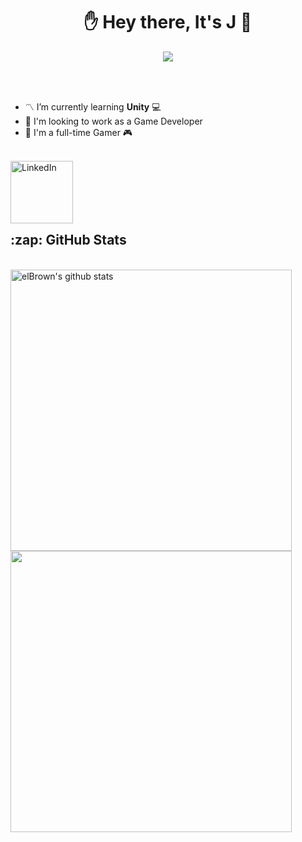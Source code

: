 ### <h1 align="center" >:raised_hand: Hey there, It's J :wave:</h1>

<p align="center">
	<img src="https://github.com/jadelasmar/elBrown/blob/main/.github/images/Banner.png">
</p>

<br>
<br>

*  :part_alternation_mark: I’m currently learning <b>Unity</b> :computer:
* :mag_right: I'm looking to work as a Game Developer
* :space_invader: I'm a full-time Gamer :video_game:
<br>

<a href="https://www.linkedin.com/in/jad-elasmar-16b075202/">
  <img align="left" alt="LinkedIn" width="100px" src="https://i.imgur.com/Kw0zkMO.png" height="100px">
</a>

<br>
<br>
<br>
<br>
<br>

<h2>:zap: GitHub Stats</h2>
<br>
<a href="https://github.com/jadelasmar/github-readme-stats">
  <img align="center" width="450px" src="https://github-readme-stats.vercel.app/api?username=jadelasmar&show_icons=true&include_all_commits=true&theme=midnight-purple" alt="elBrown's github stats"/>
</a>
<a href="https://github.com/jadelasmar/github-readme-stats">
  <img align="center" width="450px"  src="https://github-readme-stats.vercel.app/api/top-langs/?username=jadelasmar&layout=compact&theme=material-palenight"/>
</a>

